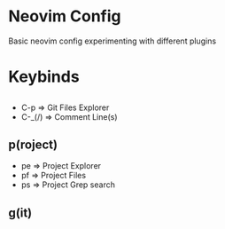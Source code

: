 # Neovim Config

Basic neovim config experimenting with different plugins

# Keybinds

## <C->
- C-p => Git Files Explorer
- C-_(/)  => Comment Line(s) 

## <leader>p(roject)

- pe => Project Explorer
- pf => Project Files
- ps => Project Grep search

## <leader>g(it)

